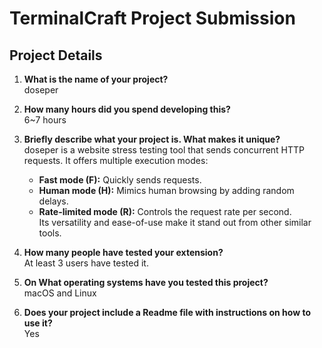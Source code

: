 # TerminalCraft Project Submission

## Project Details

1. **What is the name of your project?**  
   doseper

2. **How many hours did you spend developing this?**  
   6~7 hours 

3. **Briefly describe what your project is. What makes it unique?**  
   doseper is a website stress testing tool that sends concurrent HTTP requests. It offers multiple execution modes:  
   - **Fast mode (F):** Quickly sends requests.  
   - **Human mode (H):** Mimics human browsing by adding random delays.  
   - **Rate-limited mode (R):** Controls the request rate per second.  
   Its versatility and ease-of-use make it stand out from other similar tools.

4. **How many people have tested your extension?**  
   At least 3 users have tested it.

5. **On What operating systems have you tested this project?**  
   macOS and Linux

6. **Does your project include a Readme file with instructions on how to use it?**  
   Yes

